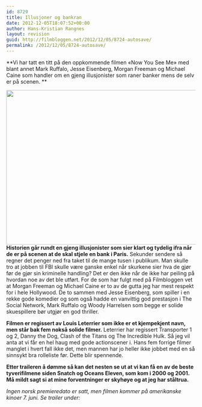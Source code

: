 ```yaml
---
id: 8729
title: Illusjoner og bankran
date: 2012-12-05T18:07:52+00:00
author: Hans-Kristian Rangnes
layout: revision
guid: http://filmbloggen.net/2012/12/05/8724-autosave/
permalink: /2012/12/05/8724-autosave/
---
```

**Vi har tatt en titt på den oppkommende filmen &laquo;Now You See Me&raquo; med blant annet Mark Ruffalo, Jesse Eisenberg, Morgan Freeman og Michael Caine som handler om en gjeng illusjonister som raner banker mens de selv er på scenen. **<!--more-->

  
<a href="http://filmbloggen.net/2012/12/05/illusjoner-og-bankran/now-you-see-me_11/" rel="attachment wp-att-8726"><img class="alignnone size-large wp-image-8726" src="http://filmbloggen.net/wp-content/uploads//2012/12/Now-You-See-Me_11-620x411.jpg" alt="" width="620" height="411" /></a>  
**Historien går rundt en gjeng illusjonister som sier klart og tydelig ifra når de er på scenen at de skal stjele en bank i Paris.** Sekunder sendere så regner det penger ned fra taket til de mange tusen i publikum. Man skulle tro at jobben til FBI skulle være ganske enkel når skurkene sier hva de gjør før de gjør sin kriminelle handling? Det er den ikke når de ikke har peiling på hvordan noe av det ble utført. For de som har fulgt med på Filmbloggen vet at Morgan Freeman og Michael Caine er to av de gutta jeg har mest respekt for i hele Hollywood. De to sammen med Jesse Eisenberg, som spiller i en rekke gode komedier og som også hadde en vanvittig god prestasjon i The Social Network, Mark Ruffalo og Woody Harrelsen som begge er solide skuespillere bør utgjør en god thriller.

**Filmen er regissert av Louis Leterrier som ikke er et kjempekjent navn, men står bak fem nokså solide filmer.** Leterrier har regissert Transporter 1 og 2, Danny the Dog, Clash of the Titans og The Incredible Hulk. Så jeg vil anta at vi får en hel haug med gode actionscener i. Hans fem forrige filmer manglet i hvert fall ikke det, men mannen har jo heller ikke jobbet med en så sinnsykt bra rolleliste før. Dette blir spennende.

**Etter traileren å dømme så kan det nesten se ut at vi kan få en av de beste tyverifilmene siden Snatch og Oceans Eleven, som kom i 2000 og 2001. Må mildt sagt si at mine forventninger er skyhøye og at jeg har ståltrua.**

_Ingen norsk premieredato er satt, men filmen kommer på amerikanske kinoer 7. juni. Se trailer under:_

<div class="video-shortcode">
</div>
